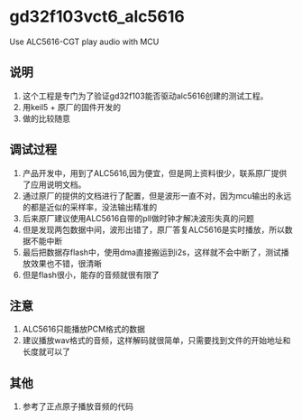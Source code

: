 # gd32f103vct6_alc5616
Use ALC5616-CGT play audio with MCU

## 说明 ##

1. 这个工程是专门为了验证gd32f103能否驱动alc5616创建的测试工程。
2. 用keil5 + 原厂的固件开发的
3. 做的比较随意

## 调试过程 ##

1. 产品开发中，用到了ALC5616,因为便宜，但是网上资料很少，联系原厂提供了应用说明文档。
2. 通过原厂的提供的文档进行了配置，但是波形一直不对，因为mcu输出的永远的都是近似的采样率，没法输出精准的
3. 后来原厂建议使用ALC5616自带的pll做时钟才解决波形失真的问题
4. 但是发现两包数据中间，波形出错了，原厂答复ALC5616是实时播放，所以数据不能中断
5. 最后把数据存flash中，使用dma直接搬运到i2s，这样就不会中断了，测试播放效果也不错，很清晰
6. 但是flash很小，能存的音频就很有限了

## 注意 ##

1. ALC5616只能播放PCM格式的数据
2. 建议播放wav格式的音频，这样解码就很简单，只需要找到文件的开始地址和长度就可以了

## 其他 ##

1. 参考了正点原子播放音频的代码
   
